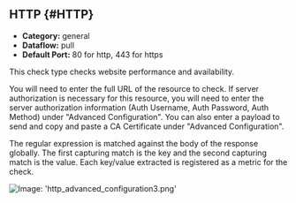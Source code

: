 ## HTTP {#HTTP}
 * **Category:** general
 * **Dataflow:** pull
 * **Default Port:** 80 for http, 443 for https

This check type checks website performance and availability.

You will need to enter the full URL of the resource to check. If server authorization is necessary for this resource, you will need to enter the server authorization information (Auth Username, Auth Password, Auth Method) under "Advanced Configuration". You can also enter a payload to send and copy and paste a CA Certificate under "Advanced Configuration".

The regular expression is matched against the body of the response globally. The first capturing match is the key and the second capturing match is the value. Each key/value extracted is registered as a metric for the check.

![Image: 'http_advanced_configuration3.png'](/images/circonus/http_advanced_configuration3.png)
